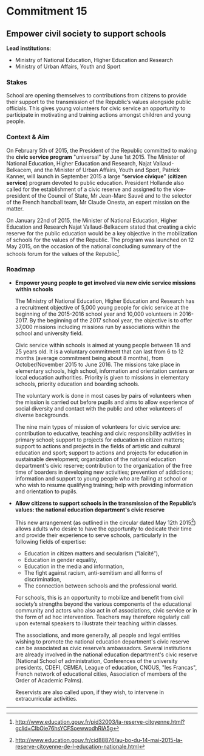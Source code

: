 # Commitment 15

## Empower civil society to support schools

**Lead institutions**:
- Ministry of National Education, Higher Education and Research
- Ministry of Urban Affairs, Youth and Sport

### Stakes

School are opening themselves to contributions from citizens to provide their support to the transmission of the Republic’s values alongside public officials. This gives young volunteers for civic service an opportunity to participate in motivating and training actions amongst children and young people.

### Context & Aim

On February 5th of 2015, the President of the Republic committed to making the **civic service program** "universal" by June 1st 2015. The Minister of National Education, Higher Education and Research, Najat Vallaud-Belkacem, and the Minister of Urban Affairs, Youth and Sport, Patrick Kanner, will launch in September 2015 a large “**service civique**” (**citizen service**) program devoted to public education. President Hollande also called for the establishment of a civic reserve and assigned to the vice-president of the Council of State, Mr Jean-Marc Sauvé and to the selector of the French handball team, Mr Claude Onesta, an expert mission on the matter.

On January 22nd of 2015, the Minister of National Education, Higher Education and Research Najat Vallaud-Belkacem stated that creating a civic reserve for the public education would be a key objective in the mobilization of schools for the values of the Republic. The program was launched on 12 May 2015, on the occasion of the national concluding summary of the schools forum for the values of the Republic[^1].

### Roadmap

- **Empower young people to get involved via new civic service missions within schools**

  The Ministry of National Education, Higher Education and Research has a recruitment objective of 5,000 young people for civic service at the beginning of the 2015-2016 school year and 10,000 volunteers in 2016-2017. By the beginning of the 2017 school year, the objective is to offer 37,000 missions including missions run by associations within the school and university field.

  Civic service within schools is aimed at young people between 18 and 25 years old. It is a voluntary commitment that can last from 6 to 12 months (average commitment being about 8 months), from October/November 2015 to June 2016. The missions take place in elementary schools, high school, information and orientation centers or local education authorities. Priority is given to missions in elementary schools, priority education and boarding schools.

  The voluntary work is done in most cases by pairs of volunteers when the mission is carried out before pupils and aims to allow experience of social diversity and contact with the public and other volunteers of diverse backgrounds.

  The nine main types of mission of volunteers for civic service are: contribution to educative, teaching and civic responsibility activities in primary school; support to projects for education in citizen matters; support to actions and projects in the fields of artistic and cultural education and sport; support to actions and projects for education in sustainable development; organization of the national education department's civic reserve; contribution to the organization of the free time of boarders in developing new activities; prevention of addictions; information and support to young people who are failing at school or who wish to resume qualifying training; help with providing information and orientation to pupils.

- **Allow citizens to support schools in the transmission of the Republic’s values: the national education department's civic reserve**

  This new arrangement (as outlined in the circular dated May 12th 2015[^2]) allows adults who desire to have the opportunity to dedicate their time and provide their experience to serve schools, particularly in the following fields of expertise:

  - Education in citizen matters and secularism (“laïcité”),
  - Education in gender equality,
  - Education in the media and information,
  - The fight against racism, anti-semitism and all forms of discrimination,
  - The connection between schools and the professional world.

  For schools, this is an opportunity to mobilize and benefit from civil society’s strengths beyond the various components of the educational community and actors who also act in of associations, civic service or in the form of ad hoc intervention. Teachers may therefore regularly call upon external speakers to illustrate their teaching within classes.

  The associations, and more generally, all people and legal entities wishing to promote the national education department's civic reserve can be associated as civic reserve’s ambassadors. Several institutions are already involved in the national education department's civic reserve (National School of administration, Conferences of the university presidents, CDEFI, CEMEA, League of education, CNOUS, "les Francas", French network of educational cities, Association of members of the Order of Academic Palms).

  Reservists are also called upon, if they wish, to intervene in extracurricular activities.

----

[^1]: http://www.education.gouv.fr/pid32003/la-reserve-citoyenne.html?gclid=CIbOie76hsYCFSoewwodhRIA5g

[^2]: http://www.education.gouv.fr/cid88876/au-bo-du-14-mai-2015-la-reserve-citoyenne-de-l-education-nationale.html
